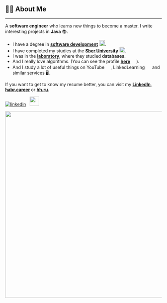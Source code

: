 ## 👨‍🎓 About Me

---
A **software engineer** who learns new things to become a master. I write interesting projects in **Java** 📚.

- I have a degree in [**software development**](https://kpfu.ru/) <a href="https://kpfu.ru/"><img width=18 src="https://kpfu.ru/docs/F81942084654/img656916153.jpg"></a>.
- I have completed my studies at the [**Sber University**](https://sberuniversity.ru/) <a href="https://sberuniversity.ru/"><img width=18 src="https://www.nstu.ru/pic/news/NSTU_MAIN_1655272395.png"></a>.
- I was in the [**laboratory**](https://datalaboratory.one/), where they studied **databases**.
- And I really love algorithms. (You can see the profile [**here**](https://leetcode.com/ilbagmanov/) <img width=12 src="https://leetcode.com/_next/static/images/logo-ff2b712834cf26bf50a5de58ee27bcef.png"> ).
- And I study a lot of useful things on YouTube <img width=16 src="https://upload.wikimedia.org/wikipedia/commons/thumb/0/09/YouTube_full-color_icon_%282017%29.svg/2560px-YouTube_full-color_icon_%282017%29.svg.png">, LinkedLearning <img width=16 src="https://upload.wikimedia.org/wikipedia/commons/thumb/8/81/LinkedIn_icon.svg/150px-LinkedIn_icon.svg.png"> and similar services 🖥.

If you want to get to know my resume better, you can visit my [**LinkedIn**](https://www.linkedin.com/in/ilbagmanov), [**habr.career**](https://career.habr.com/ilbagmanov) or [**hh.ru**](https://kazan.hh.ru/resume/f83758c3ff08df844c0039ed1f393056594365).

[![linkedin](https://img.shields.io/badge/linkedin%20-%230077B5.svg?&style=for-the-badge&logo=linkedin&logoColor=white)](https://www.linkedin.com/in/ilbagmanov)
    <a href="https://kazan.hh.ru/resume/f83758c3ff08df844c0039ed1f393056594365"><img width=30 src="https://i.hh.ru/logos/svg/hh.ru__min_.svg?v=11032019"></a>

<img width=600 src="https://i.pinimg.com/originals/b9/e4/96/b9e4960c1476c78043d499d975f86cdb.gif">
